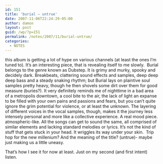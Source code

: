 ```yaml
---
id: 151
title: 'burial – untrue'
date: 2007-11-06T22:24:29-05:00
author: damon
layout: post
guid: /wp/?p=151
permalink: /notes/2007/11/burial-untrue/
categories:
  - NOTES
---
```

this album is getting a lot of hype on various channels (at least the ones I’m tuned to). It’s an interesting piece, that is revealing itself to me slowly.  Burial belongs to the genre known as Dubstep. It is grimy and murky, spooky and decidely dark. Breakbeats, clattering sound effects and samples, deep deep deep bass and a steady snaking rhythm; but Burial lays on plaintive soul samples pretty heavy, though he then shovels some dirt over them for good measure (buries?). It very definitely reminds me of nighttime in a bad area of a metropolis downtown, a cool bite to the air, the lack of light an expanse to be filled with your own pains and passions and fears, but you can’t quite ignore the grim potential for violence, or at least the unknown. The layering of different voices in the vocal samples, though, makes it the journey less intensely personal and more like a collective experience. A real mood piece. atmospheric-like. All the songs can get to sound the same, all comprised of similar elements and lacking standard melodies or lyrics. It’s not the kind of stuff that gets stuck in your head. It wriggles its way under your skin.  Trip hop for the new millenium? And the meaning of the title? (untrue)- maybe just making us a little uneasy.

That’s how I see it for now at least. Just on my second (and first intent) listen.